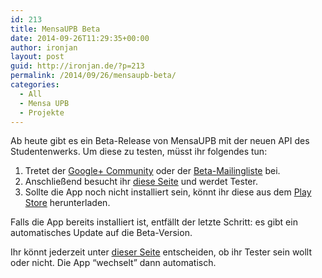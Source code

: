 ```yaml
---
id: 213
title: MensaUPB Beta
date: 2014-09-26T11:29:35+00:00
author: ironjan
layout: post
guid: http://ironjan.de/?p=213
permalink: /2014/09/26/mensaupb-beta/
categories:
  - All
  - Mensa UPB
  - Projekte
---
```

Ab heute gibt es ein Beta-Release von MensaUPB mit der neuen API des Studentenwerks. Um diese zu testen, müsst ihr folgendes tun:

  1. Tretet der <a href="https://plus.google.com/communities/100748776402713947129" title="Google+ Community" target="_blank">Google+ Community</a> oder der <a href="https://groups.google.com/d/forum/mensa-upb-beta" title="Beta-Mailingliste" target="_blank">Beta-Mailingliste</a> bei.
  2. Anschließend besucht ihr [diese Seite](https://play.google.com/apps/testing/de.ironjan.mensaupb) und werdet Tester.
  3. Sollte die App noch nicht installiert sein, könnt ihr diese aus dem <a href="https://play.google.com/store/apps/details?id=de.ironjan.mensaupb&#038;ah=mtuRGeIHXZJvg6tT3jRCpoTO8fE" title="Play Store" target="_blank">Play Store</a> herunterladen.

Falls die App bereits installiert ist, entfällt der letzte Schritt: es gibt ein automatisches Update auf die Beta-Version. 

Ihr könnt jederzeit unter [dieser Seite](https://play.google.com/apps/testing/de.ironjan.mensaupb) entscheiden, ob ihr Tester sein wollt oder nicht. Die App &#8220;wechselt&#8221; dann automatisch.